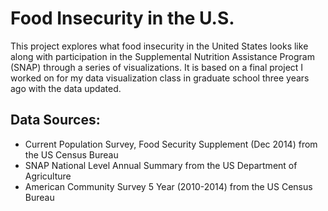 # Food Insecurity in the U.S.

This project explores what food insecurity in the United States looks like along with participation in the Supplemental Nutrition Assistance Program (SNAP) through a series of visualizations.  It is based on a final project I worked on for my data visualization class in graduate school three years ago with the data updated.

## Data Sources:
- Current Population Survey, Food Security Supplement (Dec 2014) from the US Census Bureau
- SNAP National Level Annual Summary from the US Department of Agriculture
- American Community Survey 5 Year (2010-2014) from the US Census Bureau

